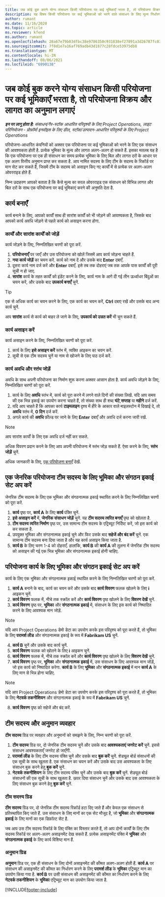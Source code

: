 ```yaml
---
title: जब कोई बुक करने योग्य संसाधन किसी परियोजना पर कई भूमिकाएँ भरता है, तो परियोजना विक्रय और लागत का अनुमान लगाएं
description: यह विषय किसी परियोजना पर कई भूमिकाओं को भरने वाले संसाधन के लिए मूल्य निर्धारण और लागत अनुमानों का समर्थन करने के लिए मूल्य निर्धारण आयामों का उपयोग करने का तरीका बताता है.
author: rumant
ms.date: 11/16/2020
ms.topic: article
ms.reviewer: kfend
ms.author: rumant
ms.openlocfilehash: 28a67e79b03dfbc38e9786350c931838ef27891a3d26787fc0334e0572528228
ms.sourcegitcommit: 7f8d1e7a16af769adb43d1877c28fdce53975db8
ms.translationtype: MT
ms.contentlocale: hi-IN
ms.lasthandoff: 08/06/2021
ms.locfileid: "6990138"
---
```

# <a name="estimate-project-sales-and-costs-when-a-bookable-resource-fills-multiple-roles-on-a-project"></a>जब कोई बुक करने योग्य संसाधन किसी परियोजना पर कई भूमिकाएँ भरता है, तो परियोजना विक्रय और लागत का अनुमान लगाएं 

_**इन पर लागू होता है:** संसाधन/गैर-स्टॉक आधारित परिदृश्यों के लिए Project Operations, लाइट परिनियोजन - प्रोफ़ॉर्मा इनवॉइस के लिए डील, स्टॉक/उत्पादन-आधारित परिदृश्यों के लिए Project Operations_ 

परियोजना-आधारित कंपनियों को अक्सर एक परियोजना पर कई भूमिकाओं को भरने के लिए एक संसाधन की आवश्यकता होती है. प्रत्येक भूमिका के मूल्य और लागत अलग-अलग हो सकते हैं. इसका मतलब यह है कि एक परियोजना पर एक ही संसाधन का समय प्रत्येक भूमिका के लिए बिल और लागत दरों के आधार पर एक अलग वित्तीय अनुमान प्राप्त कर सकता है. आप नामित सदस्य के लिए टीम के सदस्य के रिकॉर्ड पर मान सेट कर सकते हैं, जिसमें टीम के सदस्य को असाइन किए गए कार्यों में से प्रत्येक पर अलग-अलग ओवरराइड होते हैं.

निम्न उदाहरण आपको बताता है कि कैसे मूल्य का सरल ओवरराइड एक संसाधन को विभिन्न लागत और बिल दरों के साथ एक परियोजना पर कई भूमिकाएं करने की अनुमति देता है.

## <a name="create-tasks"></a>कार्य बनाएँ
कार्य बनाने के लिए, आपको कार्यों साथ ही सारांश कार्यों को भी जोड़ने की आवश्यकता है, जिसके बाद आपको कार्य अवधि जोड़ने से पहले कार्य को असाइन करना होगा. 

### <a name="add-tasks-and-summary-tasks"></a>कार्यों और सारांश कार्यों को जोड़ें
कार्य जोड़ने के लिए, निम्नलिखित चरणों को पूरा करें.

1. **परियोजनाएँ** पर जाएँ और उस परियोजना को खोलें जिसमें आप कार्य जोड़ना चाहते हैं.
2. **नया कार्य जोड़ें** का चयन करें. कार्य को नाम दें और उसके बाद **Enter** दबाएँ.
3. दूसरा कार्य नाम दर्ज करें और **Enter** दबाएँ. इसे तब तक दोहराएं जब तक आपके पास कार्यों की पूरी सूची न हो जाए.
3. **सारांश** कार्य के तहत कार्यों को इंडेंट करने के लिए, कार्य नाम के आगे दी गई तीन ऊर्ध्वाधर बिंदुओं का चयन करें, और उसके बाद **उपकार्य बनाएँ** चुनें. 

  > [!TIP]
  > एक से अधिक कार्य का चयन करने के लिए, एक कार्य का चयन करें, **Ctrl** दबाए रखें और उसके बाद अन्य कार्य चुनें.
  >
  > आप **सारांश** कार्य से कार्य को बाहर ले जाने के लिए, **उपकार्य को उन्नत करें** भी चुन सकते हैं.

### <a name="assign-tasks"></a>कार्य असाइन करें

कार्य असाइन करने के लिए, निम्नलिखित चरणों को पूरा करें.

1. कार्य के लिए **इसे असाइन करें** स्तंभ में, व्यक्ति आइकन का चयन करें.
2. सूची से एक टीम सदस्य चुनें या नाम से खोजने के लिए पाठ दर्ज करें.

### <a name="add-task-duration-and-columns"></a>कार्य अवधि और स्तंभ जोड़ें

अवधि के साथ अपनी परियोजना का निर्माण शुरू करना अक्सर आसान होता है. कार्य अवधि जोड़ने के लिए, निम्नलिखित चरणों को पूरा करें.

1. कार्य के लिए **अवधि** स्तंभ में, कार्य को पूरा करने में लगने वाले दिनों की संख्या लिखें. यदि आप समय की एक भिन्न इकाई का उपयोग करना चाहते हैं, तो संख्या साथ ही शब्द **घंटे**,**सप्ताह** या **महीने** दर्ज करें.
2. यदि आप चाहते हैं कि आपका कार्य **टाइमलाइन** दृश्य में हीरे के आकार वाले माइलस्टोन में दिखाई दे, तो **अवधि** स्तंभ में, **0 दिन** दर्ज करें.
3. अगले कार्य की **अवधि** फ़ील्ड पर जाने के लिए **Enter** दबाएँ और अवधि दर्ज करना जारी रखें.

  > [!NOTE]
  > आप सारांश कार्यों के लिए एक अवधि दर्ज नहीं कर सकते.

अधिक विवरण प्रदान करने के लिए आप अपनी परियोजना में स्तंभ जोड़ सकते हैं. ऐसा करने के लिए, **स्तंभ जोड़ें** चुनें. 

अधिक जानकारी के लिए, [एक परियोजना बनाएँ](https://support.microsoft.com/en-us/office/create-a-project-a5b5e823-fb2e-45fd-be00-7d84422d9749) देखें.

## <a name="set-up-the-role-and-organization-unit-for-a-generic-project-team-member"></a>एक जेनरिक परियोजना टीम सदस्य के लिए भूमिका और संगठन इकाई सेट अप करें
जेनरिक टीम सदस्य के लिए एक भूमिका और संगठनात्मक इकाई स्थापित करने के लिए निम्नलिखित चरणों को पूरा करें.

1. **कार्य** पृष्ठ पर, **कार्य A** के लिए **कार्य** पंक्ति चुनें. 
2. **इसे असाइन करें** में, **जेनरिक संसाधन जोड़ें** चुनें. यह **टीम सदस्य त्वरित बनाएँ** पृष्ठ को खोलता है.
3. **टीम सदस्य त्वरित निर्माण** पृष्ठ पर, उस सामान्य टीम सदस्य के एट्रिब्यूट निर्दिष्ट करें, जो इस कार्य को कर सकता है.
4. उपयुक्त भूमिका और संगठनात्मक इकाई चुने और फिर उसके बाद **सहेजें और बंद करें** चुनें. एक सामान्य टीम सदस्य बना दिया जाता है और यह कार्य असाइन किया जाता है. 
5. **कार्य B** के लिए चरण 1-4 को दोहराएँ. हालांकि, **कार्य B** की **कार्य A** की तुलना में जेनरिक टीम सदस्य को असाइन की गई एक भिन्न भूमिका और संगठनात्मक इकाई होनी चाहिए. 

## <a name="set-up-the-role-and-organization-unit-for-a-project-task"></a>परियोजना कार्य के लिए भूमिका और संगठन इकाई सेट अप करें
कार्य के लिए एक भूमिका और संगठनात्मक इकाई स्थापित करने के लिए निम्नलिखित चरणों को पूरा करें.

1. **कार्य A** बनाने के बाद, कार्य का चयन करें और उसके बाद **कार्य विवरण** फलक खोलने के लिए **i** आइकन चुनें. 
2. **कार्य विवरण** फलक में, नीचे तक स्क्रॉल करें और **कार्य विवरण** पृष्ठ खोलने के लिए **विवरण देखें** चुनें.
3. **कार्य विवरण** पृष्ठ पर, **भूमिका** और **संगठनात्मक इकाई** में, संसाधन के लिए इस कार्य को निष्पादित करने के लिए आवश्यक मान जोड़ें. 

  > [!NOTE]
  > यदि आप Project Operations डेमो डेटा का उपयोग करके इस परिदृश्य को पूरा करते हैं, तो भूमिका के लिए **परामर्श लीड** और संगठनात्मक इकाई के रूप में **Fabrikam US** चुनें.

4. **कार्य B** चुनें और उसके बाद कार्य चुनें.
5. **कार्य विवरण** फलक को खोलने के लिए **i** आइकन चुनें. 
6. **कार्य विवरण** फलक में, नीचे तक स्क्रॉल करें और **कार्य विवरण** पृष्ठ खोलने के लिए **विवरण देखें** चुनें.
7. **कार्य विवरण** पृष्ठ पर, **भूमिका** और **संगठनात्मक इकाई** में, उस संसाधन के लिए आवश्यक मान जोड़ें, जो इस कार्य को निष्पादित करेगा. **कार्य B** के लिए **भूमिका** और **संगठनात्मक इकाई** में मान **कार्य A** के लिए मान से भिन्न होना चाहिए. 

  > [!NOTE]
  > यदि आप Project Operations डेमो डेटा का उपयोग करके इस परिदृश्य को पूरा करते हैं, तो भूमिका के लिए **नेटवर्क तकनीशियन** और संगठनात्मक इकाई के रूप में **Fabrikam US** चुनें.

8. **कार्य विवरण** पृष्ठ को सहेजें और बंद करें. 

## <a name="team-member-and-estimates-behavior"></a>टीम सदस्य और अनुमान व्यवहार 
**टीम सदस्य** ग्रिड पर व्यवहार और अनुमानों को समझने के लिए, निम्न चरणों को पूरा करें.

1. **टीम सदस्य** ग्रिड पर, दो जेनरिक टीम सदस्य चुनें और उसके बाद **आवश्यकताएं जनरेट करें** चुनें. इससे संसाधन आवश्यकताएँ जनरेट हो जाएँगी. 
2. **परामर्श लीड** के लिए टीम सदस्य पंक्ति चुनें और उसके बाद **बुक करें** चुनें. शेड्यूल बोर्ड संसाधनों की एक सूची के साथ खुलता है. एक संसाधन का चयन करें और उसके बाद उस आवश्यकता के लिए संसाधन बुक करने हेतु **बुक करें** चुनें.
3. **नेटवर्क तकनीशियन** के लिए टीम सदस्य पंक्ति चुनें और उसके बाद **बुक करें** चुनें. शेड्यूल बोर्ड संसाधनों की एक सूची के साथ खुलता है. ऊपर दिया संसाधन चुनें और उसके बाद उस आवश्यकता के लिए संसाधन बुक करने हेतु **बुक करें** चुनें.

### <a name="team-member-grid"></a>टीम सदस्य ग्रिड 

**टीम सदस्य** ग्रिड पर, दो जेनरिक टीम सदस्य रिकॉर्ड हटा दिए जाते हैं और केवल एक संसाधन से प्रतिस्थापित किए जाते हैं. उस संसाधन के लिए मानों का एक सेट मौजूद है, जो **भूमिका** और **संगठनात्मक इकाई** के लिए मानों का एक डिफ़ॉल्ट सेट है.

जब आप उस टीम सदस्य रिकॉर्ड के लिए पंक्ति का विस्तार करते हैं, तो आप दोनों कार्यों के लिए टीम सदस्य रिकॉर्ड पर अलग-अलग असाइनमेंट देख सकते हैं. प्रत्येक असाइनमेंट पंक्ति में **भूमिका** और **संगठनात्मक इकाई** के लिए कार्य विशिष्ट मान हैं. 

### <a name="estimates-grid"></a>अनुमान ग्रिड 

**अनुमान** ग्रिड पर, एक ही संसाधन के लिए दोनों असाइनमेंट की कीमत अलग-अलग होती हैं. **कार्य A** पर संसाधन की असाइनमेंट की कीमत का निर्धारण करने के लिए **परामर्श लीड** के **भूमिका** एट्रिब्यूट मान का उपयोग किया गया है. **कार्य B** पर उसी संसाधन की असाइनमेंट की कीमत का निर्धारण करने के लिए **नेटवर्क तकनीशियन** के **भूमिका** एट्रिब्यूट मान का उपयोग किया जाता है.


[!INCLUDE[footer-include](../includes/footer-banner.md)]